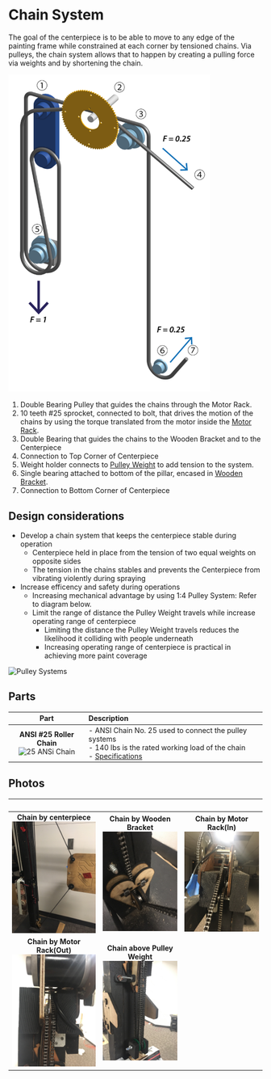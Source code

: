 # Chain System

The goal of the centerpiece is to be able to move to any edge of the painting frame while constrained at each corner by tensioned chains. Via pulleys, the chain system allows that to happen by creating a pulling force via weights and by shortening the chain.

<img src="https://github.com/UniKlo/PaintBot/blob/master/Mechanics/ChainSystem/chain-system-02-01.png" width="400">

1. Double Bearing Pulley that guides the chains through the Motor Rack.
2. 10 teeth #25 sprocket, connected to bolt, that drives the motion of the chains by using the torque translated from the motor inside the [Motor Rack](https://github.com/UniKlo/PaintBot/tree/master/Mechanics/MotorRack).
3. Double Bearing that guides the chains to the Wooden Bracket and to the Centerpiece
4. Connection to Top Corner of Centerpiece
5. Weight holder connects to [Pulley Weight](https://github.com/UniKlo/PaintBot/tree/master/Mechanics/PulleyWeights) to add tension to the system.
6. Single bearing attached to bottom of the pillar, encased in [Wooden Bracket](https://github.com/UniKlo/PaintBot/blob/master/Mechanics/Wooden%20Bracket).
7. Connection to Bottom Corner of Centerpiece

## Design considerations

* Develop a chain system that keeps the centerpiece stable during operation
  * Centerpiece held in place from the tension of two equal weights on opposite sides
  * The tension in the chains stables and prevents the Centerpiece from vibrating violently during spraying
* Increase efficency and safety during operations
  * Increasing mechanical advantage by using 1:4 Pulley System: Refer to diagram below.
  * Limit the range of distance the Pulley Weight travels while increase operating range of centerpiece 
    * Limiting the distance the Pulley Weight travels reduces the likelihood it colliding with people underneath
    * Increasing operating range of centerpiece is practical in achieving more paint coverage

![Pulley Systems](https://user-images.githubusercontent.com/49771001/69490092-82e11280-0e37-11ea-8bda-d5d2c92d5691.png)

## Parts
| Part | Description |
| :--: | :-- |
**ANSI #25 Roller Chain** <br/> <img width="100" alt="25 ANSi Chain" src="https://user-images.githubusercontent.com/49771001/69489463-d26e1100-0e2c-11ea-9208-3ee7e888c19d.png"> | - ANSI Chain No. 25 used to connect the pulley systems <br/> - 140 lbs is the rated working load of the chain <br/> - [Specifications](https://www.renoldjeffrey.com/media/2395574/ansi-standard-roller-chain-renold-jeffrey.pdf)


## Photos
| &nbsp; | &nbsp; | &nbsp; |
|:-:|:-:|:-:|
**Chain by centerpiece** <br/> <img src="https://github.com/UniKlo/PaintBot/blob/master/Mechanics/ChainSystem/Image%20from%20iOS.jpg" width="400"> | **Chain by Wooden Bracket** <br/> <img src="https://github.com/UniKlo/PaintBot/blob/master/Mechanics/ChainSystem/Image%20from%20iOS%20(2).jpg" width="400"> | **Chain by Motor Rack(In)** <br/> <img src="https://github.com/UniKlo/PaintBot/blob/master/Mechanics/ChainSystem/Image%20from%20iOS%20(3).jpg" width="400">
**Chain by Motor Rack(Out)** <br/> <img src="https://github.com/UniKlo/PaintBot/blob/master/Mechanics/ChainSystem/Image%20from%20iOS%20(5).jpg" width="400"> | **Chain above Pulley Weight** <br/> <img src="https://github.com/UniKlo/PaintBot/blob/master/Mechanics/ChainSystem/Image%20from%20iOS%20(4).jpg" width="400">
